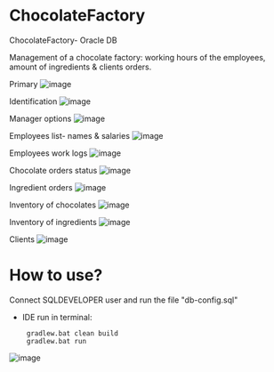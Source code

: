 # ChocolateFactory
ChocolateFactory- Oracle DB

Management of a chocolate factory:
working hours of the employees, amount of ingredients & clients orders.

Primary
![image](https://user-images.githubusercontent.com/49592750/192893489-a37116b9-b9e5-4652-8b06-38f8526205b7.png)

Identification
![image](https://user-images.githubusercontent.com/49592750/192893632-b3411e2e-7772-418a-851b-009ac030b4ae.png)

Manager options
![image](https://user-images.githubusercontent.com/49592750/192893655-63510311-3be3-4106-8690-830379afd2ad.png)

Employees list- names & salaries
![image](https://user-images.githubusercontent.com/49592750/192895963-9459a2ba-7692-4ac6-b6e3-cc00cbae777b.png)

Employees work logs
![image](https://user-images.githubusercontent.com/49592750/192896597-26d0b9fc-7cf3-4df7-bb9b-069c70792bdd.png)

Chocolate orders status
![image](https://user-images.githubusercontent.com/49592750/192896813-6b29f997-2330-4bf5-871b-a87da47fd412.png)

Ingredient orders
![image](https://user-images.githubusercontent.com/49592750/192896908-b16e35f4-2188-4890-81b9-239bb4f84c6c.png)

Inventory of chocolates
![image](https://user-images.githubusercontent.com/49592750/192897008-d0ff37e0-b463-42ef-b343-38d68b101572.png)

Inventory of ingredients
![image](https://user-images.githubusercontent.com/49592750/192897352-babecbde-1bf6-4a4c-b61f-fa6a7e5dac17.png)

Clients
![image](https://user-images.githubusercontent.com/49592750/192897166-d619e415-e923-4fc3-85e8-091f1ee95782.png)

# How to use?
  Connect SQLDEVELOPER user and run the file "db-config.sql"
 
 - IDE run in terminal:
    ```
     gradlew.bat clean build 
     gradlew.bat run      
    ```
 
 ![image](https://user-images.githubusercontent.com/49592750/199562756-a0e5fce9-0a41-4ce9-bc20-5ddd63558d3a.png)

